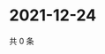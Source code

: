 # 2021-12-24

共 0 条

<!-- BEGIN WEIBO -->
<!-- 最后更新时间 Fri Dec 24 2021 12:19:10 GMT+0800 (China Standard Time) -->

<!-- END WEIBO -->
